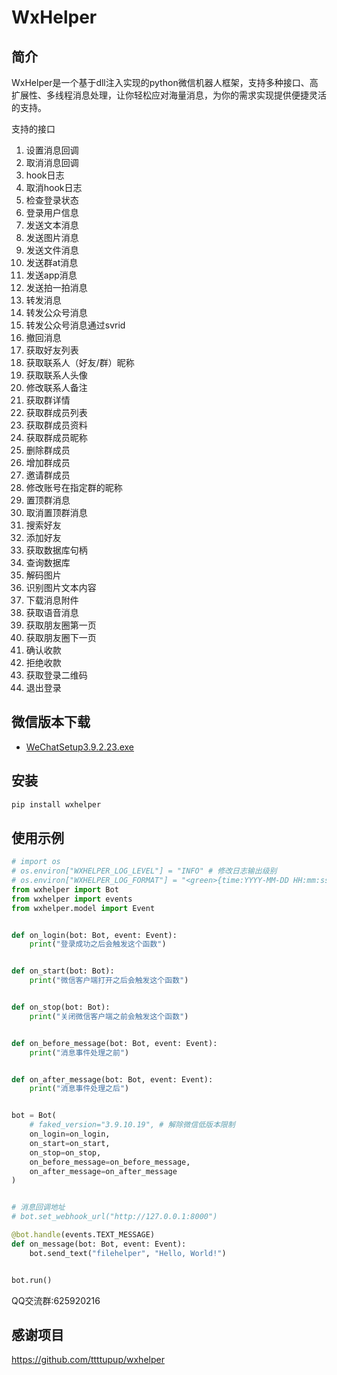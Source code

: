 # WxHelper

## 简介

WxHelper是一个基于dll注入实现的python微信机器人框架，支持多种接口、高扩展性、多线程消息处理，让你轻松应对海量消息，为你的需求实现提供便捷灵活的支持。

支持的接口
1. 设置消息回调
2. 取消消息回调
3. hook日志
4. 取消hook日志
5. 检查登录状态
6. 登录用户信息
7. 发送文本消息
8. 发送图片消息
9. 发送文件消息
10. 发送群at消息
11. 发送app消息
12. 发送拍一拍消息
13. 转发消息
14. 转发公众号消息
15. 转发公众号消息通过svrid
16. 撤回消息
17. 获取好友列表
18. 获取联系人（好友/群）昵称
19. 获取联系人头像
20. 修改联系人备注
21. 获取群详情
22. 获取群成员列表
23. 获取群成员资料
24. 获取群成员昵称
25. 删除群成员
26. 增加群成员
27. 邀请群成员
28. 修改账号在指定群的昵称
29. 置顶群消息
30. 取消置顶群消息
31. 搜索好友
32. 添加好友
33. 获取数据库句柄
34. 查询数据库
35. 解码图片
36. 识别图片文本内容
37. 下载消息附件
38. 获取语音消息
39. 获取朋友圈第一页
40. 获取朋友圈下一页
41. 确认收款
42. 拒绝收款
43. 获取登录二维码
44. 退出登录
  
## 微信版本下载
- [WeChatSetup3.9.2.23.exe](https://github.com/tom-snow/wechat-windows-versions/releases/download/v3.9.2.23/WeChatSetup-3.9.2.23.exe)

## 安装

```bash
pip install wxhelper
```

## 使用示例

```python
# import os
# os.environ["WXHELPER_LOG_LEVEL"] = "INFO" # 修改日志输出级别
# os.environ["WXHELPER_LOG_FORMAT"] = "<green>{time:YYYY-MM-DD HH:mm:ss}</green> | <level>{message}</level>" # 修改日志输出格式
from wxhelper import Bot
from wxhelper import events
from wxhelper.model import Event


def on_login(bot: Bot, event: Event):
    print("登录成功之后会触发这个函数")


def on_start(bot: Bot):
    print("微信客户端打开之后会触发这个函数")


def on_stop(bot: Bot):
    print("关闭微信客户端之前会触发这个函数")


def on_before_message(bot: Bot, event: Event):
    print("消息事件处理之前")


def on_after_message(bot: Bot, event: Event):
    print("消息事件处理之后")


bot = Bot(
    # faked_version="3.9.10.19", # 解除微信低版本限制
    on_login=on_login,
    on_start=on_start,
    on_stop=on_stop,
    on_before_message=on_before_message,
    on_after_message=on_after_message
)


# 消息回调地址
# bot.set_webhook_url("http://127.0.0.1:8000")

@bot.handle(events.TEXT_MESSAGE)
def on_message(bot: Bot, event: Event):
    bot.send_text("filehelper", "Hello, World!")


bot.run()
```
QQ交流群:625920216

## 感谢项目

https://github.com/ttttupup/wxhelper
